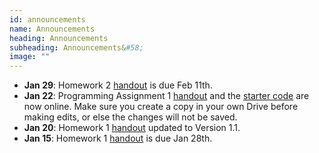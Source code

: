 ```yaml
---
id: announcements
name: Announcements
heading: Announcements
subheading: Announcements&#58;
image: ""
---
```


 - **Jan 29**: Homework 2 [handout](assets/assignments/HW02.pdf) is due Feb 11th.
 - **Jan 22**: Programming Assignment 1 [handout](assets/assignments/HW01.pdf) and the [starter code](https://colab.research.google.com/github/uoft-csc413/2022/blob/master/assets/assignments/a1-code.ipynb) are now online. Make sure you create a copy in your own Drive before making edits, or else the changes will not be saved.
 - **Jan 20**: Homework 1 [handout](assets/assignments/HW01.pdf)  updated to Version 1.1.
 - **Jan 15**: Homework 1 [handout](assets/assignments/HW01.pdf) is due Jan 28th.
